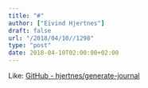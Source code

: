 ```yaml
---
title: "#"
author: ["Eivind Hjertnes"]
draft: false
url: "/2018/04/10//1298"
type: "post"
date: 2018-04-10T02:00:00+02:00
---
```


Like:
[GitHub -
hjertnes/generate-journal](https://github.com/hjertnes/generate-journal/tree/master)

